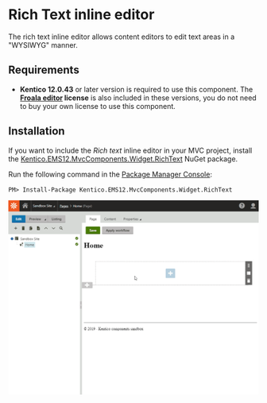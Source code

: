 # Rich Text inline editor

The rich text inline editor allows content editors to edit text areas in a "WYSIWYG" manner.

## Requirements
* **Kentico 12.0.43** or later version is required to use this component. The **[Froala editor](https://www.froala.com/wysiwyg-editor) license** is also included in these versions, you do not need to buy your own license to use this component.

## Installation

If you want to include the *Rich text* inline editor in your MVC project, install the [Kentico.EMS12.MvcComponents.Widget.RichText](https://www.nuget.org/packages/Kentico.EMS12.MvcComponents.Widget.RichText) NuGet package.

Run the following command in the [Package Manager Console](https://docs.microsoft.com/en-us/nuget/consume-packages/install-use-packages-powershell):
```
PM> Install-Package Kentico.EMS12.MvcComponents.Widget.RichText
```

![Rich Text inline editor](/Kentico.InlineEditor.RichText/RichTextInlineEditor.gif)

